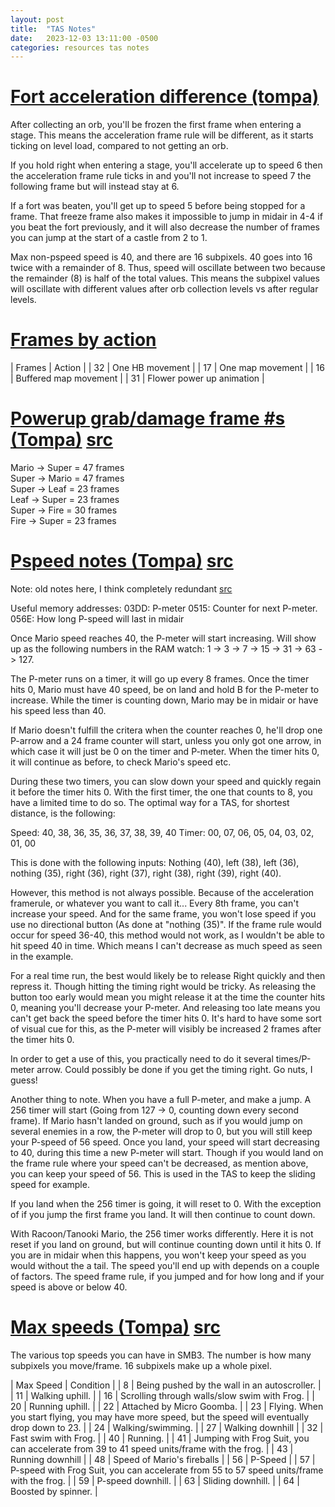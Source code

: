 ```yaml
---
layout: post
title:  "TAS Notes"
date:   2023-12-03 13:11:00 -0500
categories: resources tas notes
---
```


# [Fort acceleration difference (tompa)](#fort-acceleration-difference-tompa)

After collecting an orb, you'll be frozen the first frame when
entering a stage. This means the acceleration frame rule will be different, as
it starts ticking on level load, compared to not getting an orb.

If you hold right when entering a stage, you'll accelerate up to speed 6 then
the acceleration frame rule ticks in and you'll not increase to speed 7 the
following frame but will instead stay at 6.

If a fort was beaten, you'll get up to speed 5 before being stopped for a frame.
That freeze frame also makes it impossible to jump in midair in 4-4 if you beat
the fort previously, and it will also decrease the number of frames you can
jump at the start of a castle from 2 to 1.

Max non-pspeed speed is 40, and there are 16 subpixels. 40 goes into 16
twice with a remainder of 8. Thus, speed will oscillate between two because the
remainder (8) is half of the total values. This means the subpixel values
will oscillate with different values after orb collection levels vs after
regular levels.

# [Frames by action](#frames-by-action)

| Frames | Action |
| 32 | One HB movement |
| 17 | One map movement |
| 16 | Buffered map movement |
| 31 | Flower power up animation |

# [Powerup grab/damage frame #s (Tompa)](#powerup-grabdamage-frame-s-tompa-src) [src](https://pastebin.com/sySbjFAd)

Mario -> Super = 47 frames  
Super -> Mario = 47 frames  
Super -> Leaf  = 23 frames  
Leaf  -> Super = 23 frames  
Super -> Fire  = 30 frames  
Fire  -> Super = 23 frames  

# [Pspeed notes (Tompa)](#pspeed-notes-tompa-src) [src](https://pastebin.com/RFss7BXN) 

Note: old notes here, I think completely redundant [src](https://pastebin.com/TdUqKgcx)

Useful memory addresses:
03DD: P-meter
0515: Counter for next P-meter.
056E: How long P-speed will last in midair
 
Once Mario speed reaches 40, the P-meter will start increasing. Will show up as the following numbers in the RAM watch:
1 -> 3 -> 7 -> 15 -> 31 -> 63 -> 127.
 
The P-meter runs on a timer, it will go up every 8 frames. Once the timer hits 0, Mario must have 40 speed, be on land and hold B for the P-meter to increase.  While the timer is counting down, Mario may be in midair or have his speed less than 40.
 
If Mario doesn't fulfill the critera when the counter reaches 0, he'll drop one P-arrow and a 24 frame counter will start, unless you only got one arrow, in which case it will just be 0 on the timer and P-meter. When the timer hits 0, it will continue as before, to check Mario's speed etc.
 
During these two timers, you can slow down your speed and quickly regain it before the timer hits 0. With the first timer, the one that counts to 8, you have a limited time to do so. The optimal way for a TAS, for shortest distance, is the following:
 
Speed: 40, 38, 36, 35, 36, 37, 38, 39, 40
Timer: 00, 07, 06, 05, 04, 03, 02, 01, 00
 
This is done with the following inputs:
Nothing (40), left (38), left (36), nothing (35), right (36), right (37), right (38), right (39), right (40).
 
However, this method is not always possible. Because of the acceleration framerule, or whatever you want to call it... Every 8th frame, you can't increase your speed. And for the same frame, you won't lose speed if you use no directional button (As done at "nothing (35)". If the frame rule would occur for speed 36-40, this method would not work, as I wouldn't be able to hit speed 40 in time. Which means I can't decrease as much speed as seen in the example.
 
For a real time run, the best would likely be to release Right quickly and then repress it. Though hitting the timing right would be tricky. As releasing the button too early would mean you might release it at the time the counter hits 0, meaning you'll decrease your P-meter. And releasing too late means you can't get back the speed before the timer hits 0. It's hard to have some sort of visual cue for this, as the P-meter will visibly be increased 2 frames after the timer hits 0.
 
In order to get a use of this, you practically need to do it several times/P-meter arrow. Could possibly be done if you get the timing right. Go nuts, I guess!
 
Another thing to note. When you have a full P-meter, and make a jump. A 256 timer will start (Going from 127 -> 0, counting down every second frame). If Mario hasn't landed on ground, such as if you would jump on several enemies in a row, the P-meter will drop to 0, but you will still keep your P-speed of 56 speed. Once you land, your speed will start decreasing to 40, during this time a new P-meter will start. Though if you would land on the frame rule where your speed can't be decreased, as mention above, you can keep your speed of 56. This is used in the TAS to keep the sliding speed for example.
 
If you land when the 256 timer is going, it will reset to 0. With the exception of if you jump the first frame you land. It will then continue to count down.
 
With Racoon/Tanooki Mario, the 256 timer works differently. Here it is not reset if you land on ground, but will continue counting down until it hits 0. If you are in midair when this happens, you won't keep your speed as you would without the a tail. The speed you'll end up with depends on a couple of factors. The speed frame rule, if you jumped and for how long and if your speed is above or below 40.

# [Max speeds (Tompa)](#max-speeds-tompa-src) [src](https://pastebin.com/cVFCvpbf)

The various top speeds you can have in SMB3. The number is how many subpixels you move/frame. 16 subpixels make up a whole pixel.

| Max Speed | Condition |
| 8  | Being pushed by the wall in an autoscroller. |
| 11 | Walking uphill. |
| 16 | Scrolling through walls/slow swim with Frog. |
| 20 | Running uphill. |
| 22 | Attached by Micro Goomba. |
| 23 | Flying. When you start flying, you may have more speed, but the speed will eventually drop down to 23. |
| 24 | Walking/swimming. |
| 27 | Walking downhill |
| 32 | Fast swim with Frog. |
| 40 | Running. |
| 41 | Jumping with Frog Suit, you can accelerate from 39 to 41 speed units/frame with the frog. |
| 43 | Running downhill |
| 48 | Speed of Mario's fireballs |
| 56 | P-Speed |
| 57 | P-speed with Frog Suit, you can accelerate from 55 to 57 speed units/frame with the frog. |
| 59 | P-speed downhill. |
| 63 | Sliding downhill. |
| 64 | Boosted by spinner. |

